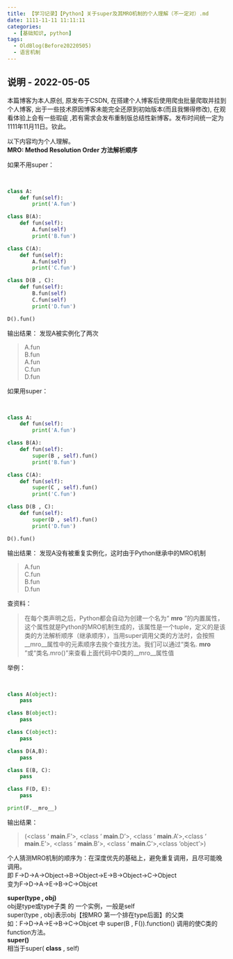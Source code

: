 ```yaml
---
title: 【学习记录】【Python】关于super及其MRO机制的个人理解（不一定对）.md
date: 1111-11-11 11:11:11
categories:
  - [基础知识, python]
tags:
  - OldBlog(Before20220505)
  - 语言机制
---
```


## 说明 - 2022-05-05
本篇博客为本人原创, 原发布于CSDN, 在搭建个人博客后使用爬虫批量爬取并挂到个人博客, 出于一些技术原因博客未能完全还原到初始版本(而且我懒得修改), 在观看体验上会有一些瑕疵 ,若有需求会发布重制版总结性新博客。发布时间统一定为1111年11月11日。钦此。

以下内容均为个人理解。  
**MRO: Method Resolution Order 方法解析顺序**

如果不用super：


​    
```python
class A:
    def fun(self):
        print('A.fun')

class B(A):
    def fun(self):
        A.fun(self)
        print('B.fun')

class C(A):
    def fun(self):
        A.fun(self)
        print('C.fun')

class D(B , C):
    def fun(self):
        B.fun(self)
        C.fun(self)
        print('D.fun')

D().fun()
```


输出结果： 发现A被实例化了两次

> A.fun  
>  B.fun  
>  A.fun  
>  C.fun  
>  D.fun

如果用super：


​    
```python
class A:
    def fun(self):
        print('A.fun')

class B(A):
    def fun(self):
        super(B , self).fun()
        print('B.fun')

class C(A):
    def fun(self):
        super(C , self).fun()
        print('C.fun')

class D(B , C):
    def fun(self):
        super(D , self).fun()
        print('D.fun')

D().fun()
```


输出结果： 发现A没有被重复实例化，这时由于Python继承中的MRO机制

> A.fun  
>  C.fun  
>  B.fun  
>  D.fun

查资料：

> 在每个类声明之后，Python都会自动为创建一个名为“ **mro**
> ”的内置属性，这个属性就是Python的MRO机制生成的，该属性是一个tuple，定义的是该类的方法解析顺序（继承顺序），当用super调用父类的方法时，会按照__mro__属性中的元素顺序去挨个查找方法。我们可以通过“类名.
> **mro** ”或“类名.mro()”来查看上面代码中D类的__mro__属性值

举例：


​    
```python
class A(object):
    pass

class B(object):
    pass

class C(object):
    pass

class D(A,B):
    pass

class E(B, C):
    pass

class F(D, E):
    pass

print(F.__mro__)
```


输出结果：

> (<class ‘ **main**.F’>, <class ‘ **main**.D’>, <class ‘ **main**.A’>,<class
> ‘ **main**.E’>, <class ‘ **main**.B’>, <class ‘ **main**.C’>,<class
> ‘object’>)

个人猜测MRO机制的顺序为：在深度优先的基础上，避免重复调用，且尽可能晚调用。  
即 F->D->A->Object->B->Object->E->B->Object->C->Object  
变为F->D->A->E->B->C->Objcet

**super(type , obj)**  
obj是type或type子类 的 一个实例，一般是self  
super(type , obj)表示obj【按MRO 第一个排在type后面】的父类  
如：F->D->A->E->B->C->Objcet 中 super(B , F()).function() 调用的使C类的function方法。  
**super()**  
相当于super( **class** , self)

